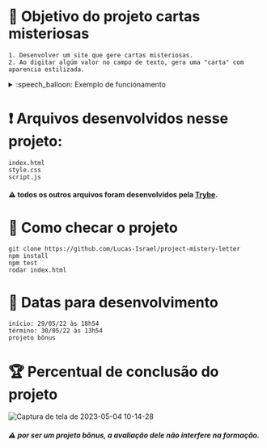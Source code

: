 # :open_book: Objetivo do projeto cartas misteriosas

```
1. Desenvolver um site que gere cartas misteriosas.
2. Ao digitar algúm valor no campo de texto, gera uma "carta" com aparencia estilizada.
```


<details>
  <summary>:speech_balloon: Exemplo de funcionamento</summary>
  
![Captura de tela de 2023-05-04 10-06-25](https://user-images.githubusercontent.com/104790267/236213507-36cff5a5-6adf-4b1d-8191-c1844856af3a.png)
![exemplo](https://github.com/tryber/sd-023-b-project-mistery-letter/blob/main/mistery-letter-example.gif?raw=true)
  
</details>

# :heavy_exclamation_mark: Arquivos desenvolvidos nesse projeto:

```
index.html
style.css
script.js
```

#### :warning: todos os outros arquivos foram desenvolvidos pela [Trybe](https://www.betrybe.com).

# :thinking: Como checar o projeto

```
git clone https://github.com/Lucas-Israel/project-mistery-letter
npm install
npm test
rodar index.html
```

# :calendar: Datas para desenvolvimento

```
início: 29/05/22 às 18h54
término: 30/05/22 às 13h54
projeto bônus
```

# :trophy: Percentual de conclusão do projeto

![Captura de tela de 2023-05-04 10-14-28](https://user-images.githubusercontent.com/104790267/236215362-4b3a43bf-b632-4859-9a13-f73d423fb852.png)


##### :warning: por ser um projeto bônus, a avaliação dele não interfere na formação.
